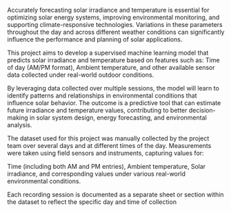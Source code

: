Accurately forecasting solar irradiance and temperature is essential for optimizing solar energy systems, improving environmental monitoring, and supporting climate-responsive technologies. Variations in these parameters throughout the day and across different weather conditions can significantly influence the performance and planning of solar applications.

This project aims to develop a supervised machine learning model that predicts solar irradiance and temperature based on features such as:
Time of day (AM/PM format),
Ambient temperature, and other available sensor data collected under real-world outdoor conditions.

By leveraging data collected over multiple sessions, the model will learn to identify patterns and relationships in environmental conditions that influence solar behavior. The outcome is a predictive tool that can estimate future irradiance and temperature values, contributing to better decision-making in solar system design, energy forecasting, and environmental analysis.

The dataset used for this project was manually collected by the project team over several days and at different times of the day. Measurements were taken using field sensors and instruments, capturing values for:

Time (including both AM and PM entries),
Ambient temperature,
Solar irradiance, and corresponding values under various real-world environmental conditions.

Each recording session is documented as a separate sheet or section within the dataset to reflect the specific day and time of collection
